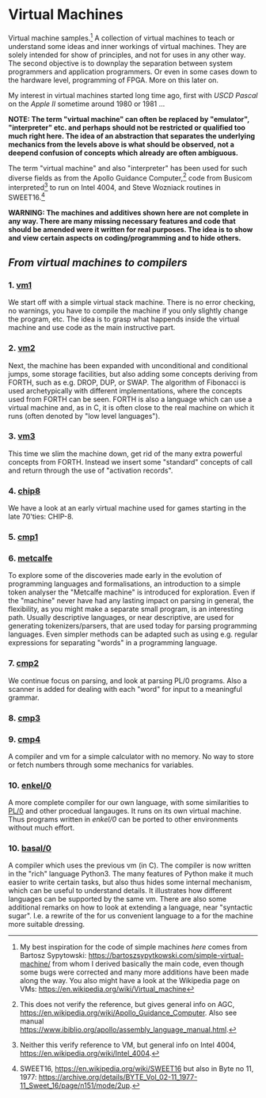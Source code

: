 # Virtual Machines

Virtual machine samples.[^1] A collection of virtual machines to teach
or understand some ideas and inner workings of virtual machines. They are
solely intended for show of principles, and not for uses in any other way.
The second objective is to downplay the separation between system programmers
and application programmers. Or even in some cases down to the hardware level,
programming of FPGA. More on this later on.

[^1]: My best inspiration for the code of simple machines *here* comes from
Bartosz Sypytowski: https://bartoszsypytkowski.com/simple-virtual-machine/
from whom I derived basically the main code, even though some bugs
were corrected and many more additions have been made along the way.
You also might have a look at the Wikipedia page on VMs:
https://en.wikipedia.org/wiki/Virtual_machine

My interest in virtual machines started long time ago, first with
*USCD Pascal* on the *Apple II* sometime around 1980 or 1981 ...

__NOTE: The term "virtual machine" can often be replaced by "emulator",
"interpreter" etc. and perhaps should not be restricted or qualified too much
right here. The idea of an abstraction that separates the underlying mechanics
from the levels above is what should be observed, not a deepend confusion of
concepts which already are often ambiguous.__

The term "virtual machine" and also "interpreter" has been used for such diverse
fields as from the Apollo Guidance Computer,[^2] code from Busicom interpreted[^3]
to run on Intel 4004, and Steve Wozniack routines in SWEET16.[^4]

[^2]: This does not verify the reference, but gives general info on AGC,
https://en.wikipedia.org/wiki/Apollo_Guidance_Computer.
Also see manual https://www.ibiblio.org/apollo/assembly_language_manual.html.

[^3]: Neither this verify reference to VM, but general info on Intel 4004,
https://en.wikipedia.org/wiki/Intel_4004.

[^4]: SWEET16, https://en.wikipedia.org/wiki/SWEET16 but also in Byte no 11, 1977:
https://archive.org/details/BYTE_Vol_02-11_1977-11_Sweet_16/page/n151/mode/2up.

__WARNING: The machines and additives shown here are not complete
in any way. There are many missing necessary features and code that
should be amended were it written for real purposes. The idea is to show
and view certain aspects on coding/programming and to hide others.__




## *From virtual machines to compilers*


### 1. [vm1](/vm1)

We start off with a simple virtual stack machine. There is no error checking,
no warnings, you have to compile the machine if you only slightly change
the program, etc. The idea is to grasp what happends inside the virtual
machine and use code as the main instructive part.


### 2. [vm2](/vm2)

Next, the machine has been expanded with unconditional and conditional jumps,
some storage facilities, but also adding some concepts deriving from FORTH,
such as e.g. DROP, DUP, or SWAP. The algorithm of Fibonacci is used archetypically
with different implementations, where the concepts used from FORTH can be seen.
FORTH is also a language which can use a virtual machine and, as in C, it is
often close to the real machine on which it runs (often denoted by "low level
languages").


### 3. [vm3](/vm3)

This time we slim the machine down, get rid of the many extra powerful
concepts from FORTH. Instead we insert some "standard" concepts of call
and return through the use of "activation records".


### 4. [chip8](/chip8)

We have a look at an early virtual machine used for games starting
in the late 70'ties: CHIP-8.


### 5. [cmp1](/cmp1)


### 6. [metcalfe](/metcalfe)

To explore some of the discoveries made early in the evolution of programming
languages and formalisations, an introduction to a simple token analyser
the "Metcalfe machine" is introduced for exploration. Even if the "machine"
never have had any lasting impact on parsing in general, the flexibility, as
you might make a separate small program, is an interesting path. Usually
descriptive languages, or near descriptive, are used for generating tokenizers/parsers,
that are used today for parsing programming languages. Even simpler methods
can be adapted such as using e.g. regular expressions for separating "words" in
a programming language.


### 7. [cmp2](/cmp2)

We continue focus on parsing, and look at parsing PL/0 programs. Also a scanner
is added for dealing with each "word" for input to a meaningful grammar.


### 8. [cmp3](/cmp3)




### 9. [cmp4](/cmp4)

A compiler and vm for a simple calculator with no memory. No way to store
or fetch numbers through some mechanics for variables.


### 10. [enkel/0](/enkel0)

A more complete compiler for our own language, with some similarities to
[PL/0](https://en.wikipedia.org/wiki/PL/0) and other procedual langauges.
It runs on its own virtual machine. Thus programs written in *enkel/0*
can be ported to other environments without much effort.

### 10. [basal/0](/basal0)

A compiler which uses the previous vm (in C). The compiler is now written in
the "rich" language Python3. The many features of Python make it much easier
to write certain tasks, but also thus hides some internal mechanism, which can 
be useful to understand details. It illustrates how different languages can be
supported by the same vm. There are also some additional remarks on how to look
at extending a language, near "syntactic sugar". I.e. a rewrite of the for us
convenient language to a for the machine more suitable dressing.
